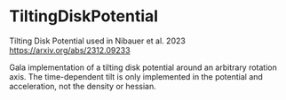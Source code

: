 # TiltingDiskPotential
Tilting Disk Potential used in Nibauer et al. 2023
https://arxiv.org/abs/2312.09233

Gala implementation of a tilting disk potential around an arbitrary rotation axis. The time-dependent tilt is only implemented in the potential and acceleration, not the density or hessian. 